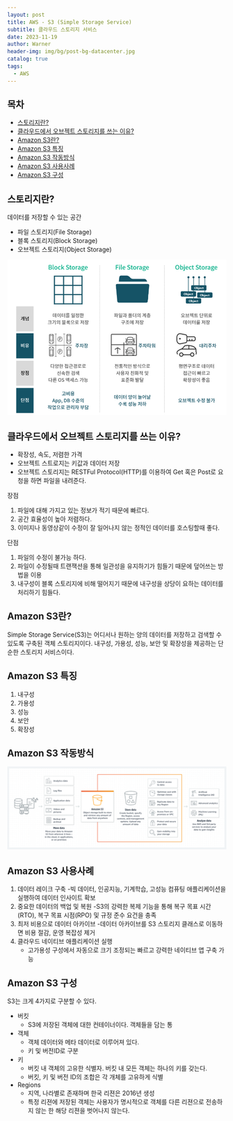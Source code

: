 ```yaml
---
layout: post
title: AWS - S3 (Simple Storage Service)
subtitle: 클라우드 스토리지 서비스
date: 2023-11-19
author: Warner
header-img: img/bg/post-bg-datacenter.jpg
catalog: true
tags:
  - AWS
---
```


## 목차

- [스토리지란?](#스토리지란)
- [클라우드에서 오브젝트 스토리지를 쓰는 이유? ](#클라우드에서-오브젝트-스토리지를-쓰는-이유-)
- [Amazon S3란?](#amazon-s3란)
- [Amazon S3 특징](#amazon-s3-특징)
- [Amazon S3 작동방식](#amazon-s3-작동방식)
- [Amazon S3 사용사례](#amazon-s3-사용사례)
- [Amazon S3 구성](#amazon-s3-구성)

## 스토리지란?

데이터를 저장할 수 있는 공간

- 파일 스토리지(File Storage)
- 블록 스토리지(Block Storage)
- 오브젝트 스토리지(Object Storage)

![storage.png](/img/post/2023/2023-11-19/storage.png)

## 클라우드에서 오브젝트 스토리지를 쓰는 이유? 
- 확장성, 속도, 저렴한 가격 
- 오브젝트 스트로지는 키값과 데이터 저장
- 오브젝트 스토리지는 RESTFul Protocol(HTTP)를 이용하여 Get 혹은 Post로 요청을 하면 파일을 내려준다.

장점
1. 파일에 대해 가지고 있는 정보가 적기 때문에 빠르다.
2. 공간 효율성이 높아 저렴하다.
3. 이미지나 동영상같이 수정이 잘 일어나지 않는 정적인 데이터를 호스팅할때 좋다.

단점
1. 파일의 수정이 불가능 하다.
2. 파일이 수정될때 트랜잭션을 통해 일관성을 유지하기가 힘들기 때문에 덮어쓰는 방법을 이용
3. 내구성이 블록 스토리지에 비해 떨어지기 때문에 내구성을 상당이 요하는 데이터를 처리하기 힘들다.


## Amazon S3란?

Simple Storage Service(S3)는 어디서나 원하는 양의 데이터를 저장하고 검색할 수 있도록 구축된 객체 스토리지이다.
내구성, 가용성, 성능, 보안 및 확장성을 제공하는 단순한 스토리지 서비스이다.

## Amazon S3 특징

1. 내구성
2. 가용성
3. 성능
4. 보안
5. 확장성

## Amazon S3 작동방식

![product-page-diagram_Amazon-S3.png](/img/post/2023/2023-11-19/product-page-diagram_Amazon-S3.png)

## Amazon S3 사용사례

1. 데이터 레이크 구축
   -빅 데이터, 인공지능, 기계학습, 고성능 컴퓨팅 애플리케이션을 실행하여 데이터 인사이트 확보
2. 중요한 데이터의 백업 및 복원
   -S3의 강력한 복제 기능을 통해 복구 목표 시간(RTO), 복구 목표 시점(RPO) 및 규정 준수 요건을 충족
3. 최저 비용으로 데이터 아카이브
   -데이터 아카이브를 S3 스토리지 클래스로 이동하면 비용 절감, 운영 복잡성 제거
4. 클라우드 네이티브 애플리케이션 실행
    - 고가용성 구성에서 자동으로 크기 조정되는 빠르고 강력한 네이티브 앱 구축 가능

## Amazon S3 구성
S3는 크게 4가지로 구분할 수 있다. 

- 버킷
  - S3에 저장된 객체에 대한 컨테이너이다. 객체들을 담는 통
- 객체
  - 객체 데이터와 메타 데이터로 이루어져 있다.
  - 키 및 버전ID로 구분 
- 키
  - 버킷 내 객체의 고유한 식별자. 버킷 내 모든 객체는 하나의 키를 갖는다.
  - 버킷, 키 및 버전 ID의 조합은 각 개체를 고유하게 식별
- Regions
  - 지역, 나라별로 존재하며 한국 리젼은 2016년 생성
  - 특정 리젼에 저장된 객체는 사용자가 명시적으로 객체를 다른 리젼으로 전송하지 않는 한 해당 리젼을 벗어나지 않는다.